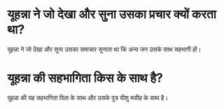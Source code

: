 # यूहन्ना ने जो देखा और सुना उसका प्रचार क्यों करता था?
यूहन्ना ने जो देखा और सुना उसका समाचार सुनाता था कि अन्य जन उसके साथ सहभागी हों।
# यूहन्ना की सहभागिता किस के साथ है?
यूहन्ना की यह सहभागिता पिता के साथ और उसके पुत्र यीशु मसीह के साथ है।